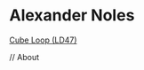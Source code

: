 # Alexander Noles

[Cube Loop (LD47)](https://alexandernoles.github.io/Website/cube-loop/)



// About
